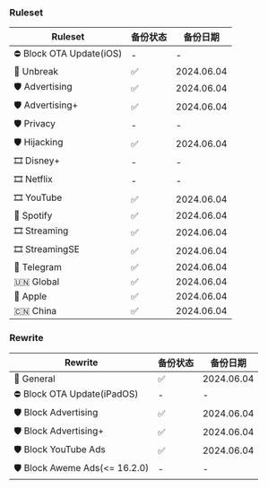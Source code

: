### Ruleset
 
Ruleset | 备份状态  | 备份日期
---- | ----- | ------  
⛔️ Block OTA Update(iOS) | - | - 
🔂 Unbreak | ✅ | 2024.06.04  
🛡 Advertising | ✅ | 2024.06.04 
🛡 Advertising+ | ✅ | 2024.06.04  
🛡️ Privacy | - | -
🛡️ Hijacking | ✅ | 2024.06.04  
🎞 Disney+ | - | -
🎞 Netflix | - | -  
🎞 YouTube | ✅ | 2024.06.04 
💽 Spotify | ✅ | 2024.06.04 
🎞 Streaming | ✅ | 2024.06.04 
🎞 StreamingSE | ✅ | 2024.06.04 
📨 Telegram | ✅ | 2024.06.04 
🇺🇳 Global | ✅ | 2024.06.04 
 Apple | ✅ | 2024.06.04 
🇨🇳 China | ✅ | 2024.06.04  


### Rewrite

Rewrite | 备份状态  | 备份日期
---- | ----- | ------  
🔀 General | ✅ | 2024.06.04 
⛔️ Block OTA Update(iPadOS) | - | - 
🛡 Block Advertising | ✅ | 2024.06.04 
🛡 Block Advertising+ | ✅ | 2024.06.04  
🛡 Block YouTube Ads | ✅ | 2024.06.04 
🛡 Block Aweme Ads(<= 16.2.0) | - | - 

